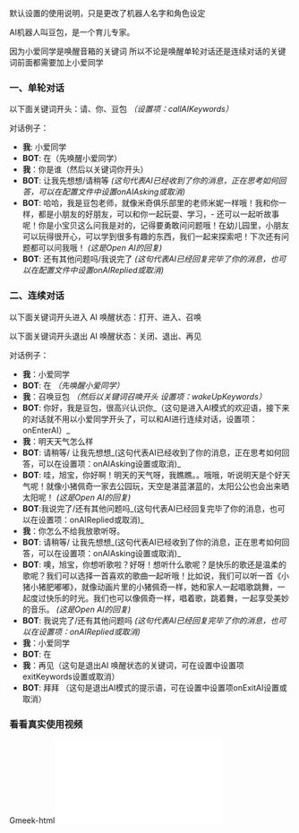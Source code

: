 默认设置的使用说明，只是更改了机器人名字和角色设定

AI机器人叫豆包，是一个育儿专家。

因为小爱同学是唤醒音箱的关键词 所以不论是唤醒单轮对话还是连续对话的关键词前面都需要加上小爱同学

### 一、单轮对话
以下面关键词开头：请、你、豆包 _（设置项：callAIKeywords）_

对话例子：

- **我**: 小爱同学
- **BOT**:  在（先唤醒小爱同学）
- **我**：你是谁（然后以关键词你开头）
- **BOT**: 让我先想想/请稍等 _(这句代表AI已经收到了你的消息，正在思考如何回答，可以在配置文件中设置onAIAsking或取消)_
- **BOT**: 哈哈，我是豆包老师，就像米奇俱乐部里的老师米妮一样哦！我和你一样，都是小朋友的好朋友，可以和你一起玩耍、学习，- 还可以一起听故事呢！你是小宝贝这么问我是对的，记得要勇敢问问题哦！在幼儿园里，小朋友可以玩得很开心，可以学到很多有趣的东西，我们一起来探索吧！下次还有问题都可以问我哦！ _(这是Open AI的回复)_
- **BOT**:	还有其他问题吗/我说完了 _(这句代表AI已经回复完毕了你的消息，也可以在配置文件中设置onAIReplied或取消)_


### 二、连续对话    

以下面关键词开头进入 AI 唤醒状态：打开、进入、召唤  

以下面关键词开头退出 AI 唤醒状态：关闭、退出、再见

对话例子：

- **我**：小爱同学
- **BOT**: 在 _（先唤醒小爱同学）_
- **我**：召唤豆包 _（然后以关键词召唤开头 设置项：wakeUpKeywords）_
- **BOT**: 你好，我是豆包，很高兴认识你_（这句是进入AI模式的欢迎语，接下来的对话就不用以小爱同学开头了，可以和AI进行连续对话，设置项：onEnterAI）_
- **我**：明天天气怎么样
- **BOT**: 请稍等/ 让我先想想_(这句代表AI已经收到了你的消息，正在思考如何回答，可以在设置项：onAIAsking设置或取消)_
- **BOT**: 哇，旭宝，你好啊！明天的天气呀，我瞧瞧。。哦哦，听说明天是个好天气呢！就像小猪佩奇一家去公园玩，天空是湛蓝湛蓝的，太阳公公也会出来晒太阳呢！ _(这是Open AI的回复)_
- **BOT**:我说完了/还有其他问题吗_(这句代表AI已经回复完毕了你的消息，也可以在设置项：onAIReplied或取消)_
- **我**：你怎么不给我放歌听呀。
- **BOT**: 请稍等/ 让我先想想_(这句代表AI已经收到了你的消息，正在思考如何回答，可以在设置项：onAIAsking设置或取消)_
- **BOT**: 噢，旭宝，你想听歌啦？好呀！想听什么歌呢？是快乐的歌还是温柔的歌呢？我们可以选择一首喜欢的歌曲一起听哦！比如说，我们可以听一首《小猪小猪肥嘟嘟》，就像动画片里的小猪佩奇一样，她和家人一起唱歌跳舞，一起度过快乐的时光。我们也可以像佩奇一样，唱着歌，跳着舞，一起享受美妙的音乐。 _(这是Open AI的回复)_
- **BOT**: 我说完了/还有其他问题吗 _(这句代表AI已经回复完毕了你的消息，也可以在设置项：onAIReplied或取消)_
- **我**：小爱同学
- **BOT**: 在
- **我**：再见（这句是退出AI 唤醒状态的关键词，可在设置中设置项exitKeywords设置或取消）
- **BOT**: 拜拜 （这句是退出AI模式的提示语，可在设置中设置项onExitAI设置或取消）


### 看看真实使用视频
Gmeek-html<iframe src="//player.bilibili.com/player.html?isOutside=true&aid=112699975469550&bvid=BV1VWhMeEEuW&cid=500001599905234&p=1" scrolling="no" border="0" frameborder="no" framespacing="0" allowfullscreen="true"></iframe>